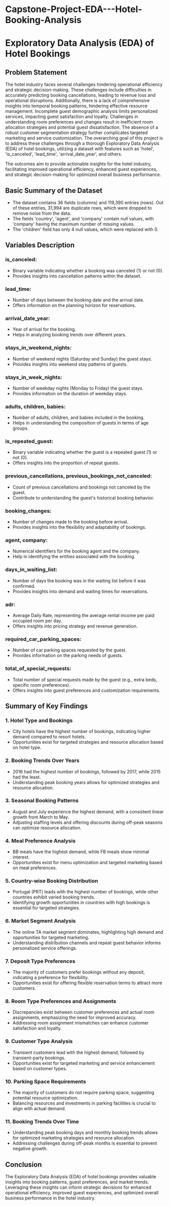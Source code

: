 # Capstone-Project-EDA---Hotel-Booking-Analysis

# Exploratory Data Analysis (EDA) of Hotel Bookings

## Problem Statement

The hotel industry faces several challenges hindering operational efficiency and strategic decision-making. These challenges include difficulties in accurately predicting booking cancellations, leading to revenue loss and operational disruptions. Additionally, there is a lack of comprehensive insights into temporal booking patterns, hindering effective resource management. Incomplete guest demographic analysis limits personalized services, impacting guest satisfaction and loyalty. Challenges in understanding room preferences and changes result in inefficient room allocation strategies and potential guest dissatisfaction. The absence of a robust customer segmentation strategy further complicates targeted marketing and service customization. The overarching goal of this project is to address these challenges through a thorough Exploratory Data Analysis (EDA) of hotel bookings, utilizing a dataset with features such as 'hotel', 'is_canceled', 'lead_time', 'arrival_date_year', and others.

The outcomes aim to provide actionable insights for the hotel industry, facilitating improved operational efficiency, enhanced guest experiences, and strategic decision-making for optimized overall business performance.

## Basic Summary of the Dataset

- The dataset contains 36 fields (columns) and 119,390 entries (rows). Out of these entries, 31,994 are duplicate rows, which were dropped to remove noise from the data.
- The fields 'country', 'agent', and 'company' contain null values, with 'company' having the maximum number of missing values.
- The 'children' field has only 4 null values, which were replaced with 0.

## Variables Description

### is_canceled:
- Binary variable indicating whether a booking was canceled (1) or not (0).
- Provides insights into cancellation patterns within the dataset.

### lead_time:
- Number of days between the booking date and the arrival date.
- Offers information on the planning horizon for reservations.

### arrival_date_year:
- Year of arrival for the booking.
- Helps in analyzing booking trends over different years.

### stays_in_weekend_nights:
- Number of weekend nights (Saturday and Sunday) the guest stays.
- Provides insights into weekend stay patterns of guests.

### stays_in_week_nights:
- Number of weekday nights (Monday to Friday) the guest stays.
- Provides information on the duration of weekday stays.

### adults, children, babies:
- Number of adults, children, and babies included in the booking.
- Helps in understanding the composition of guests in terms of age groups.

### is_repeated_guest:
- Binary variable indicating whether the guest is a repeated guest (1) or not (0).
- Offers insights into the proportion of repeat guests.

### previous_cancellations, previous_bookings_not_canceled:
- Count of previous cancellations and bookings not canceled by the guest.
- Contribute to understanding the guest's historical booking behavior.

### booking_changes:
- Number of changes made to the booking before arrival.
- Provides insights into the flexibility and adaptability of bookings.

### agent, company:
- Numerical identifiers for the booking agent and the company.
- Help in identifying the entities associated with the booking.

### days_in_waiting_list:
- Number of days the booking was in the waiting list before it was confirmed.
- Provides insights into demand and waiting times for reservations.

### adr:
- Average Daily Rate, representing the average rental income per paid occupied room per day.
- Offers insights into pricing strategy and revenue generation.

### required_car_parking_spaces:
- Number of car parking spaces requested by the guest.
- Provides information on the parking needs of guests.

### total_of_special_requests:
- Total number of special requests made by the guest (e.g., extra beds, specific room preferences).
- Offers insights into guest preferences and customization requirements.

## Summary of Key Findings

### 1. Hotel Type and Bookings
- City hotels have the highest number of bookings, indicating higher demand compared to resort hotels.
- Opportunities exist for targeted strategies and resource allocation based on hotel type.

### 2. Booking Trends Over Years
- 2016 had the highest number of bookings, followed by 2017, while 2015 had the least.
- Understanding peak booking years allows for optimized strategies and resource allocation.

### 3. Seasonal Booking Patterns
- August and July experience the highest demand, with a consistent linear growth from March to May.
- Adjusting staffing levels and offering discounts during off-peak seasons can optimize resource allocation.

### 4. Meal Preference Analysis
- BB meals have the highest demand, while FB meals show minimal interest.
- Opportunities exist for menu optimization and targeted marketing based on meal preferences.

### 5. Country-wise Booking Distribution
- Portugal (PRT) leads with the highest number of bookings, while other countries exhibit varied booking trends.
- Identifying growth opportunities in countries with high bookings is essential for targeted strategies.

### 6. Market Segment Analysis
- The online TA market segment dominates, highlighting high demand and opportunities for targeted marketing.
- Understanding distribution channels and repeat guest behavior informs personalized service offerings.

### 7. Deposit Type Preferences
- The majority of customers prefer bookings without any deposit, indicating a preference for flexibility.
- Opportunities exist for offering flexible reservation terms to attract more customers.

### 8. Room Type Preferences and Assignments
- Discrepancies exist between customer preferences and actual room assignments, emphasizing the need for improved accuracy.
- Addressing room assignment mismatches can enhance customer satisfaction and loyalty.

### 9. Customer Type Analysis
- Transient customers lead with the highest demand, followed by transient-party bookings.
- Opportunities exist for targeted marketing and service enhancement based on customer types.

### 10. Parking Space Requirements
- The majority of customers do not require parking space, suggesting potential resource optimization.
- Balancing resources and investments in parking facilities is crucial to align with actual demand.

### 11. Booking Trends Over Time
- Understanding peak booking days and monthly booking trends allows for optimized marketing strategies and resource allocation.
- Addressing challenges during off-peak months is essential to prevent negative growth.

## Conclusion

The Exploratory Data Analysis (EDA) of hotel bookings provides valuable insights into booking patterns, guest preferences, and market trends. Leveraging these insights can inform strategic decisions for enhanced operational efficiency, improved guest experiences, and optimized overall business performance in the hotel industry.
